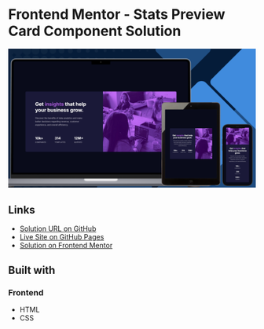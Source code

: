 # Frontend Mentor - Stats Preview Card Component Solution

![Design preview for the Stats preview card component challenge](./design/preview.png)

## Links

- [Solution URL on GitHub](https://github.com/TetianaAleks/fm-solutions-hub/tree/main/11-stats-preview-card-component)
- [Live Site on GitHub Pages](https://tetianaaleks.github.io/fm-solutions-hub/11-stats-preview-card-component/)
- [Solution on Frontend Mentor](https://www.frontendmentor.io/solutions/stats-preview-card-component-bUfGfERcTN) 

## Built with

### Frontend

- HTML
- CSS
